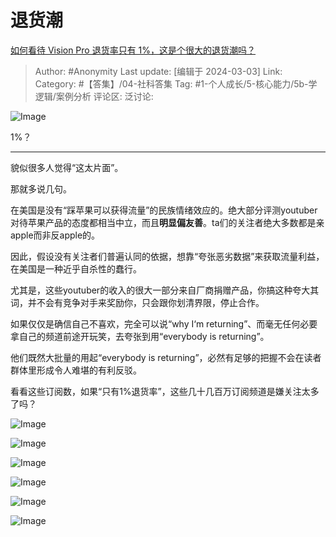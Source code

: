 # 退货潮
[如何看待 Vision Pro 退货率只有 1%，这是个很大的退货潮吗？](https://www.zhihu.com/question/646653902/answer/3416111710)

> Author: #Anonymity
> Last update: [编辑于 2024-03-03]
> Link:
> Category: #【答集】/04-社科答集 
> Tag: #1-个人成长/5-核心能力/5b-学逻辑/案例分析 
> 评论区:
> 泛讨论:

![Image](https://pica.zhimg.com/50/v2-1775656b007b70a0274318d97c21beb5_720w.jpg?source=2c26e567)

1%？

--------------------

貌似很多人觉得“这太片面”。

那就多说几句。

在美国是没有“踩苹果可以获得流量”的民族情绪效应的。绝大部分评测youtuber对待苹果产品的态度都相当中立，而且**明显偏友善**。ta们的关注者绝大多数都是亲apple而非反apple的。

因此，假设没有关注者们普遍认同的依据，想靠“夸张恶劣数据”来获取流量利益，在美国是一种近乎自杀性的蠢行。

尤其是，这些youtuber的收入的很大一部分来自厂商捐赠产品，你搞这种夸大其词，并不会有竞争对手来奖励你，只会跟你划清界限，停止合作。

如果仅仅是确信自己不喜欢，完全可以说“why I‘m returning”、而毫无任何必要拿自己的频道前途开玩笑，去夸张到用“everybody is returning”。

他们既然大批量的用起“everybody is returning”，必然有足够的把握不会在读者群体里形成令人难堪的有利反驳。

看看这些订阅数，如果“只有1%退货率”，这些几十几百万订阅频道是嫌关注太多了吗？

![Image](https://picx.zhimg.com/50/v2-7fa0cf33988a245ff59cdc904dfd550f_720w.jpg?source=2c26e567)

![Image](https://pic1.zhimg.com/50/v2-563684fcf82fdeaeacd6c77e5699b679_720w.jpg?source=2c26e567)

![Image](https://picx.zhimg.com/50/v2-856d65a1e09552f4304d3885f49e0c17_720w.jpg?source=2c26e567)

![Image](https://pic1.zhimg.com/50/v2-0f336b7eb166dcb8ff1caaaf0b0ebf6c_720w.jpg?source=2c26e567)

![Image](https://picx.zhimg.com/50/v2-81a7f059d0f06f088a05de7eac910a8d_720w.jpg?source=2c26e567)

![Image](https://picx.zhimg.com/50/v2-692227284982cd06021d6668a11de52f_720w.jpg?source=2c26e567)